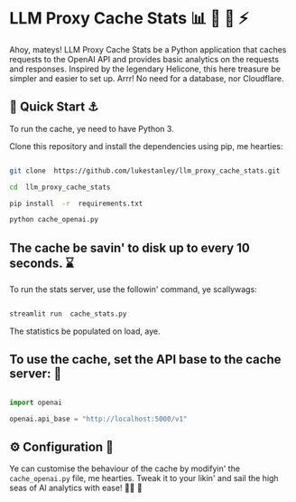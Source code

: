 
# LLM Proxy Cache Stats :bar_chart: :robot: :floppy_disk: :zap:

  

Ahoy, mateys! LLM Proxy Cache Stats be a Python application that caches requests to the OpenAI API and provides basic analytics on the requests and responses. Inspired by the legendary Helicone, this here treasure be simpler and easier to set up. Arrr! No need for a database, nor Cloudflare.

  

## :rocket: Quick Start :anchor:

  

To run the cache, ye need to have Python 3.

Clone this repository and install the dependencies using pip, me hearties:

  

```bash

git clone  https://github.com/lukestanley/llm_proxy_cache_stats.git

cd  llm_proxy_cache_stats

pip install  -r  requirements.txt

python cache_openai.py

```

  

## The cache be savin' to disk up to every 10 seconds. :hourglass:

  

To run the stats server, use the followin' command, ye scallywags:

  

```bash

streamlit run  cache_stats.py

```

  

The statistics be populated on load, aye.

  

## To use the cache, set the API base to the cache server: :compass:

```python

import openai

openai.api_base = "http://localhost:5000/v1"

```

  

## :gear: Configuration :scroll:

  

Ye can customise the behaviour of the cache by modifyin' the `cache_openai.py` file, me hearties. Tweak it to your likin' and sail the high seas of AI analytics with ease! :pirate_flag: :parrot:
